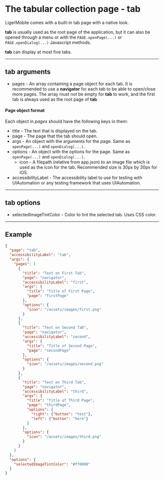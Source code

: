 # The tabular collection page - tab

LigerMobile comes with a built-in tab page with a native look.

**tab** is usually used as the root page of the application, but it can also be opened through a menu or with the ```PAGE.openPage(...)``` or ```PAGE.openDialog(...)``` Javascript methods.

**tab** can display at most five tabs.

---

## tab arguments

* pages - An array containing a page object for each tab. It is recommended to use a **navigator** for each tab to be able to open/close more pages. The array must not be empty for **tab** to work, and the first tab is always used as the root page of **tab**.

#### Page object format

Each object in *pages* should have the following keys in them:

* title - The text that is displayed on the tab.
* page - The page that the tab should open.
* args - An object with the arguments for the page. Same as ```openPage(...)``` and ```openDialog(...)```.
* options - An object with the options for the page. Same as ```openPage(...)``` and ```openDialog(...)```.
  * icon - A filepath (relative from app.json) to an image file which is used as the icon for the tab. Recommended size is 30px by 30px for iOS.
* accessibilityLabel - The accessibility label to use for testing with UIAutomation or any testing framework that uses UIAutomation.

---

## tab options

* selectedImageTintColor - Color to tint the selected tab. Uses CSS color.

---

## Example

```json
{
  "page": "tab",
  "accessibilityLabel": "tab",
  "args": {
    "pages": [
      {
        "title": "Text on First Tab",
        "page": "navigator",
        "accessibilityLabel": "first",
        "args": {
          "title": "Title of First Page",
          "page": "firstPage"
        },
        "options": {
          "icon": "/assets/images/first.png"
        }
      },
      {
        "title": "Text on Second Tab",
        "page": "navigator",
        "accessibilityLabel": "second",
        "args": {
          "title": "Title of Second Page",
          "page": "secondPage"
        },
        "options": {
          "icon": "/assets/images/second.png"
        }
      },
      {
        "title": "Text on Third Tab",
        "page": "navigator",
        "accessibilityLabel": "third",
        "args": {
          "title": "Title of Third Page",
          "page": "thirdPage",
          "options": {
            "right": {"button": "test"},
            "left": {"button": "here"}
          }
        },
        "options": {
          "icon": "/assets/images/third.png"
        }
      }
    ]
  },
  "options": {
    "selectedImageTintColor": "#ff0000"
  }
}
```